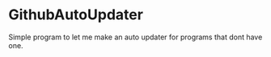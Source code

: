 # GithubAutoUpdater
 Simple program to let me make an auto updater for programs that dont have one.
